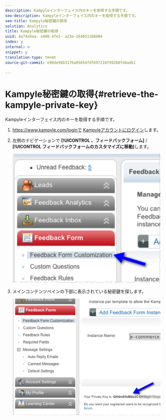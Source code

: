 ```yaml
---
description: Kampyleインターフェイス内のキーを取得する手順です。
seo-description: Kampyleインターフェイス内のキーを取得する手順です。
seo-title: Kampyle秘密鍵の取得
solution: Analytics
title: Kampyle秘密鍵の取得
uuid: 4a74a9aa- e408-4fe2- a23e-264051160804
index: y
internal: n
snippet: y
translation-type: tm+mt
source-git-commit: e96de98b3176a05654fdf697210f992b0fd4adb1

---
```



# Kampyle秘密鍵の取得{#retrieve-the-kampyle-private-key}

Kampyleインターフェイス内のキーを取得する手順です。

1. https://www.kampyle.com/loginで [Kampyleアカウントにログイン](https://www.kampyle.com/login)します。
1. 左側のナビゲーションで **[!UICONTROL 、フィードバックフォーム]** / **[!UICONTROL フィードバックフォームのカスタマイズに移動]**&#x200B;します。

   ![](assets/retrieve_key1.png)

1. メインコンテンツペインの下部に表示されている秘密鍵を探します。

   ![](assets/retrieve_key2.png)

